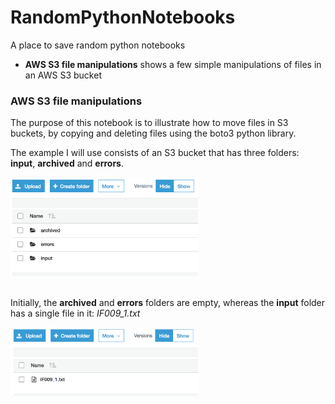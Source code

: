 # RandomPythonNotebooks
A place to save random python notebooks

<ul>
<li> <b>AWS S3 file manipulations</b> shows a few simple manipulations of files in an AWS S3 bucket
</ul>

<h3>AWS S3 file manipulations</h3>

The purpose of this notebook is to illustrate how to move files in S3 buckets, by copying and deleting files using the boto3 python library.

The example I will use consists of an S3 bucket that has three folders: <b>input</b>, <b>archived</b> and <b>errors</b>. 

<img src='files/s3_all_three_folders.png' width=300> <br>
<br>

Initially, the <b>archived</b> and <b>errors</b> folders are empty, whereas the <b>input</b> folder has a single file in it: *IF009_1.txt* <br>

<img src='files/s3_input_folder.png' width=300>

